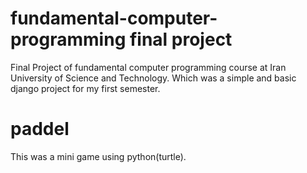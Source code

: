 # fundamental-computer-programming final project
Final Project of fundamental computer programming course  at Iran University of Science and Technology. Which was a simple and basic django project for my first semester.
# paddel
This was a mini game using python(turtle).
